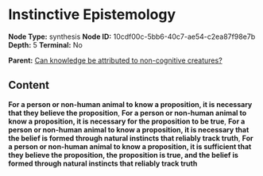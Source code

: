 # Instinctive Epistemology

**Node Type:** synthesis
**Node ID:** 10cdf00c-5bb6-40c7-ae54-c2ea87f98e7b
**Depth:** 5
**Terminal:** No

**Parent:** [Can knowledge be attributed to non-cognitive creatures?](can-knowledge-be-attributed-to-non-cognitive-creatures-antithesis-bb3715e8-99ee-4545-a4ae-1414dde4cb26.md)

## Content

**For a person or non-human animal to know a proposition, it is necessary that they believe the proposition**, **For a person or non-human animal to know a proposition, it is necessary for the proposition to be true**, **For a person or non-human animal to know a proposition, it is necessary that the belief is formed through natural instincts that reliably track truth**, **For a person or non-human animal to know a proposition, it is sufficient that they believe the proposition, the proposition is true, and the belief is formed through natural instincts that reliably track truth**
